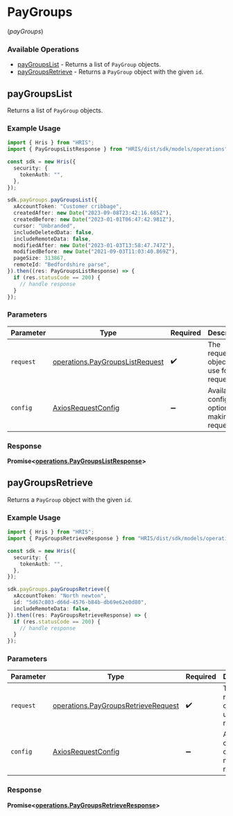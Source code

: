 # PayGroups
(*payGroups*)

### Available Operations

* [payGroupsList](#paygroupslist) - Returns a list of `PayGroup` objects.
* [payGroupsRetrieve](#paygroupsretrieve) - Returns a `PayGroup` object with the given `id`.

## payGroupsList

Returns a list of `PayGroup` objects.

### Example Usage

```typescript
import { Hris } from "HRIS";
import { PayGroupsListResponse } from "HRIS/dist/sdk/models/operations";

const sdk = new Hris({
  security: {
    tokenAuth: "",
  },
});

sdk.payGroups.payGroupsList({
  xAccountToken: "Customer cribbage",
  createdAfter: new Date("2023-09-08T23:42:16.685Z"),
  createdBefore: new Date("2023-01-01T06:47:42.981Z"),
  cursor: "Unbranded",
  includeDeletedData: false,
  includeRemoteData: false,
  modifiedAfter: new Date("2023-01-03T13:58:47.747Z"),
  modifiedBefore: new Date("2021-09-03T11:03:40.869Z"),
  pageSize: 313867,
  remoteId: "Bedfordshire parse",
}).then((res: PayGroupsListResponse) => {
  if (res.statusCode == 200) {
    // handle response
  }
});
```

### Parameters

| Parameter                                                                          | Type                                                                               | Required                                                                           | Description                                                                        |
| ---------------------------------------------------------------------------------- | ---------------------------------------------------------------------------------- | ---------------------------------------------------------------------------------- | ---------------------------------------------------------------------------------- |
| `request`                                                                          | [operations.PayGroupsListRequest](../../models/operations/paygroupslistrequest.md) | :heavy_check_mark:                                                                 | The request object to use for the request.                                         |
| `config`                                                                           | [AxiosRequestConfig](https://axios-http.com/docs/req_config)                       | :heavy_minus_sign:                                                                 | Available config options for making requests.                                      |


### Response

**Promise<[operations.PayGroupsListResponse](../../models/operations/paygroupslistresponse.md)>**


## payGroupsRetrieve

Returns a `PayGroup` object with the given `id`.

### Example Usage

```typescript
import { Hris } from "HRIS";
import { PayGroupsRetrieveResponse } from "HRIS/dist/sdk/models/operations";

const sdk = new Hris({
  security: {
    tokenAuth: "",
  },
});

sdk.payGroups.payGroupsRetrieve({
  xAccountToken: "North newton",
  id: "5d67c803-d66d-4576-b84b-db69e62e0d80",
  includeRemoteData: false,
}).then((res: PayGroupsRetrieveResponse) => {
  if (res.statusCode == 200) {
    // handle response
  }
});
```

### Parameters

| Parameter                                                                                  | Type                                                                                       | Required                                                                                   | Description                                                                                |
| ------------------------------------------------------------------------------------------ | ------------------------------------------------------------------------------------------ | ------------------------------------------------------------------------------------------ | ------------------------------------------------------------------------------------------ |
| `request`                                                                                  | [operations.PayGroupsRetrieveRequest](../../models/operations/paygroupsretrieverequest.md) | :heavy_check_mark:                                                                         | The request object to use for the request.                                                 |
| `config`                                                                                   | [AxiosRequestConfig](https://axios-http.com/docs/req_config)                               | :heavy_minus_sign:                                                                         | Available config options for making requests.                                              |


### Response

**Promise<[operations.PayGroupsRetrieveResponse](../../models/operations/paygroupsretrieveresponse.md)>**

